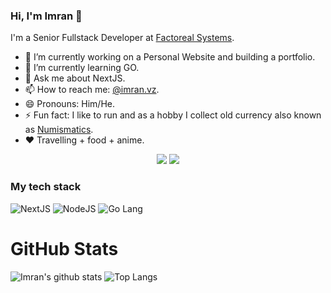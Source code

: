 ### Hi, I'm Imran 👋

<!--
**M0hammedImran/m0hammedimran** is a ✨ _special_ ✨ repository because its `README.md` (this file) appears on your GitHub profile.
Here are some ideas to get you started:
-->
I'm a Senior Fullstack Developer at [Factoreal Systems](https://www.factoreal.com).
- 🔭 I’m currently working on a Personal Website and building a portfolio.
- 🌱 I’m currently learning GO.
- 💬 Ask me about NextJS.
- 📫 How to reach me: [@imran.vz](https://instagram.com/imran.vz).
- 😄 Pronouns: Him/He.
- ⚡ Fun fact: I like to run and as a hobby I collect old currency also known as [Numismatics](https://www.google.com/search?q=numismatics). 
- :heart: Travelling + food + anime.


<p align='center'>
  <a href="https://twitter.com/imran_vx"><img src="https://img.shields.io/badge/--000?style=flat-square&logo=x"/></a>
  <a href="https://instagram.com/imran.vz"><img src='https://img.shields.io/badge/-Instagram-FF0069?style=flat-square&logo=Instagram&logoColor=white'/></a>
</p>


### My tech stack
![NextJS](https://img.shields.io/badge/-Next.js-000000?style=flat-square&logo=next.js&logoColor=white)
![NodeJS](https://img.shields.io/badge/-Nodejs-339933?style=flat-square&logo=Node.js&logoColor=white)
![Go Lang](https://img.shields.io/badge/-Go%20Lang-00ADD8?style=flat-square&logo=go&logoColor=white)


# GitHub Stats
![Imran's github stats](https://github-readme-stats.vercel.app/api?username=m0hammedimran&theme=chartreuse-dark&show_icons=true&hide=stars)
![Top Langs](https://github-readme-stats.vercel.app/api/top-langs/?username=m0hammedimran&layout=compact&theme=chartreuse-dark)
